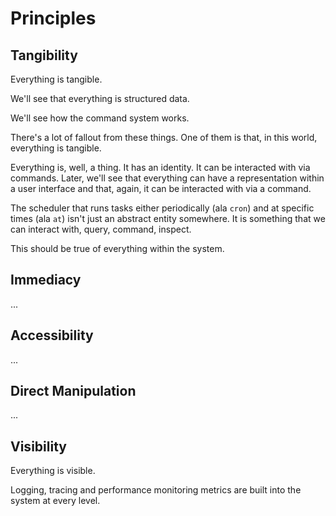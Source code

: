 # Principles

## Tangibility

Everything is tangible.

We'll see that everything is structured data.

We'll see how the command system works.

There's a lot of fallout from these things. One of them is that,
in this world, everything is tangible.

Everything is, well, a thing. It has an identity. It can be
interacted with via commands. Later, we'll see that everything
can have a representation within a user interface and that,
again, it can be interacted with via a command.

The scheduler that runs tasks either periodically (ala `cron`)
and at specific times (ala `at`) isn't just an abstract entity
somewhere. It is something that we can interact with, query,
command, inspect.

This should be true of everything within the system.

## Immediacy

...

## Accessibility

...

## Direct Manipulation

...

## Visibility

Everything is visible.

Logging, tracing and performance monitoring metrics are built
into the system at every level.
